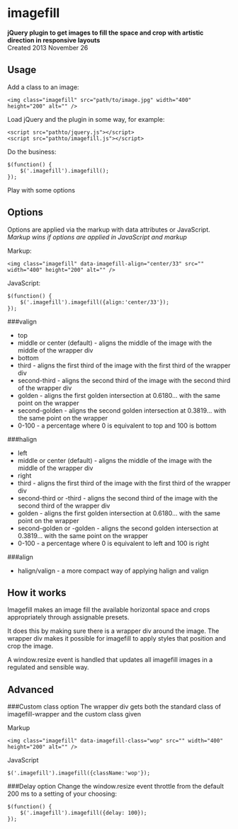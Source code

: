 imagefill
=========

**jQuery plugin to get images to fill the space and crop with artistic direction in responsive layouts**  
Created 2013 November 26

Usage
-----
Add a class to an image:
```
<img class="imagefill" src="path/to/image.jpg" width="400" height="200" alt="" />
```
Load jQuery and the plugin in some way, for example:
```
<script src="pathto/jquery.js"></script>
<script src="pathto/imagefill.js"></script>
```

Do the business:
```
$(function() {
    $('.imagefill').imagefill();
});
```
Play with some options

Options
-------

Options are applied via the markup with data attributes or JavaScript.  
*Markup wins if options are applied in JavaScript and markup*

Markup:
```
<img class="imagefill" data-imagefill-align="center/33" src="" width="400" height="200" alt="" />
```

JavaScript:
```
$(function() {
    $('.imagefill').imagefill({align:'center/33'});    
});
```

###valign
* top
* middle or center (default) - aligns the middle of the image with the middle of the wrapper div
* bottom
* third - aligns the first third of the image with the first third of the wrapper div
* second-third - aligns the second third of the image with the second third of the wrapper div
* golden - aligns the first golden intersection at 0.6180... with the same point on the wrapper
* second-golden - aligns the second golden intersection at 0.3819... with the same point on the wrapper
* 0-100 - a percentage where 0 is equivalent to top and 100 is bottom

###halign
* left
* middle or center (default) - aligns the middle of the image with the middle of the wrapper div
* right
* third - aligns the first third of the image with the first third of the wrapper div
* second-third or -third - aligns the second third of the image with the second third of the wrapper div
* golden - aligns the first golden intersection at 0.6180... with the same point on the wrapper
* second-golden or -golden - aligns the second golden intersection at 0.3819... with the same point on the wrapper
* 0-100 - a percentage where 0 is equivalent to left and 100 is right

###align
* halign/valign - a more compact way of applying halign and valign

How it works
------------
Imagefill makes an image fill the available horizontal space and crops appropriately through assignable presets.

It does this by making sure there is a wrapper div around the image. The wrapper div makes it possible for imagefill to apply styles that position and crop the image.

A window.resize event is handled that updates all imagefill images in a regulated and sensible way.


Advanced
--------

    
###Custom class option
The wrapper div gets both the standard class of imagefill-wrapper and the custom class given

Markup
```
<img class="imagefill" data-imagefill-class="wop" src="" width="400" height="200" alt="" />
```

JavaScript
```
$('.imagefill').imagefill({className:'wop'});
```

###Delay option
Change the window.resize event throttle from the default 200 ms to a setting of your choosing:
```
$(function() {
    $('.imagefill').imagefill({delay: 100});
});
```